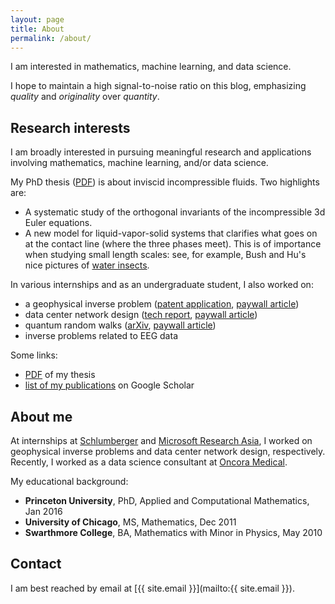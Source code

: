 ```yaml
---
layout: page
title: About
permalink: /about/
---
```


I am interested in mathematics, machine learning, and data science.

I hope to maintain a high signal-to-noise ratio on this blog, emphasizing
*quality* and *originality* over *quantity*.


## Research interests

I am broadly interested in pursuing meaningful research and
applications involving mathematics, machine learning, and/or data science.

My PhD thesis ([PDF][thesis-PDF]) is about inviscid incompressible fluids.
Two highlights are:

- A systematic study of the orthogonal invariants of the incompressible
3d Euler equations.
- A new model for liquid-vapor-solid systems that clarifies what goes on at
the contact line (where the three phases meet). This is of importance
when studying small length scales: see, for example, Bush and Hu's
nice pictures of [water insects][water-insects].

In various internships and as an undergraduate student, I also worked
on:

- a geophysical inverse problem
  ([patent application][slb-patent], [paywall article][eage-doi])
- data center network design ([tech report][dcell-tr], [paywall article][dcell-doi])
- quantum random walks ([arXiv][qrw-arxiv], [paywall article][qrw-doi])
- inverse problems related to EEG data

Some links:

- [PDF][thesis-PDF] of my thesis
- [list of my publications][google-scholar-profile] on Google Scholar


## About me

At internships at [Schlumberger][schlumberger] and [Microsoft Research Asia][msra],
I worked on geophysical inverse problems and data center network design,
respectively. Recently, I worked as a data science consultant
at [Oncora Medical][oncora].

My educational background:

- **Princeton University**, PhD, Applied and Computational Mathematics, Jan 2016
- **University of Chicago**, MS, Mathematics, Dec 2011
- **Swarthmore College**, BA, Mathematics with Minor in Physics, May 2010


## Contact

I am best reached by email at [{{ site.email }}](mailto:{{ site.email }}).


[google-scholar-profile]: https://scholar.google.com/citations?user=hKjmnDUAAAAJ&hl=en
[thesis-PDF]: /files/Kliegl_Markus_thesis.pdf
[thesis-durable]: http://pqdtopen.proquest.com/pubnum/10010743.html
[water-insects]: http://math.mit.edu/~bush/?p=762
[schlumberger]: http://www.slb.com/
[msra]: http://research.microsoft.com/en-us/labs/asia/
[oncora]: http://oncoramedical.com/
[dcell-doi]: http://dx.doi.org/10.1109/INFCOMW.2010.5466647
[dcell-tr]: http://research.microsoft.com/apps/pubs/?id=103129
[qrw-arxiv]: http://arxiv.org/abs/0808.2382
[qrw-doi]: http://dx.doi.org/10.1142/S0219749908004377
[eage-doi]: http://dx.doi.org/10.3997/2214-4609.20141285
[slb-patent]: http://www.freepatentsonline.com/y2015/0192694.html
